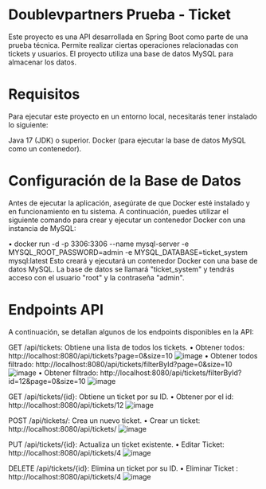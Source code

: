 # Doublevpartners Prueba - Ticket
Este proyecto es una API desarrollada en Spring Boot como parte de una prueba técnica. Permite realizar ciertas operaciones relacionadas con tickets y usuarios. El proyecto utiliza una base de datos MySQL para almacenar los datos.

# Requisitos
Para ejecutar este proyecto en un entorno local, necesitarás tener instalado lo siguiente:

Java 17 (JDK) o superior.
Docker (para ejecutar la base de datos MySQL como un contenedor).
# Configuración de la Base de Datos
Antes de ejecutar la aplicación, asegúrate de que Docker esté instalado y en funcionamiento en tu sistema. A continuación, puedes utilizar el siguiente comando para crear y ejecutar un contenedor Docker con una instancia de MySQL:

• docker run -d -p 3306:3306 --name mysql-server -e MYSQL_ROOT_PASSWORD=admin -e MYSQL_DATABASE=ticket_system mysql:latest
Esto creará y ejecutará un contenedor Docker con una base de datos MySQL. La base de datos se llamará "ticket_system" y tendrás acceso con el usuario "root" y la contraseña "admin".
# Endpoints API
A continuación, se detallan algunos de los endpoints disponibles en la API:

GET /api/tickets: Obtiene una lista de todos los tickets.
•	Obtener todos: http://localhost:8080/api/tickets?page=0&size=10
![image](https://github.com/DanielSaenzt/doublevpartnersPruebaTicket/assets/60766477/3d63f47f-c8df-4200-8d0e-b8365a6af877)
•	Obtener todos filtrado: http://localhost:8080/api/tickets/filterById?page=0&size=10
![image](https://github.com/DanielSaenzt/doublevpartnersPruebaTicket/assets/60766477/f557e69a-def2-45b1-919a-de7d4b1d8a17)
•	Obtener filtrado: http://localhost:8080/api/tickets/filterById?id=12&page=0&size=10
![image](https://github.com/DanielSaenzt/doublevpartnersPruebaTicket/assets/60766477/a124ef57-4f9d-4f3b-9511-4ef3ce0d6c69)

GET /api/tickets/{id}: Obtiene un ticket por su ID.
•	Obtener por el id: http://localhost:8080/api/tickets/12
![image](https://github.com/DanielSaenzt/doublevpartnersPruebaTicket/assets/60766477/75f00154-6695-4893-91a3-8e8306425968)

POST /api/tickets/: Crea un nuevo ticket.
•	Crear un ticket: http://localhost:8080/api/tickets/
![image](https://github.com/DanielSaenzt/doublevpartnersPruebaTicket/assets/60766477/b6578d51-cce5-4102-a164-bed4f1098038)

PUT /api/tickets/{id}: Actualiza un ticket existente.
•	Editar Ticket: http://localhost:8080/api/tickets/4
![image](https://github.com/DanielSaenzt/doublevpartnersPruebaTicket/assets/60766477/309d7bb6-d2b0-495d-b236-3d9878e9bb27)

DELETE /api/tickets/{id}: Elimina un ticket por su ID.
•	Eliminar Ticket : http://localhost:8080/api/tickets/4
![image](https://github.com/DanielSaenzt/doublevpartnersPruebaTicket/assets/60766477/d588b8b4-7989-4d62-9c20-e765a0b5d926)
